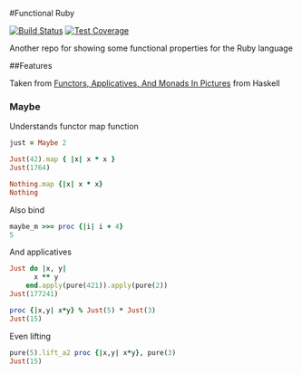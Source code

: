 #Functional Ruby

[![Build Status](https://travis-ci.org/bossiernesto/functional_rb.svg?branch=master)](https://travis-ci.org/bossiernesto/functional_rb)
[![Test Coverage](https://codeclimate.com/github/bossiernesto/functional_rb/badges/coverage.svg)](https://codeclimate.com/github/bossiernesto/functional_rb/coverage)

Another repo for showing some functional properties for the Ruby language

##Features 

Taken from [Functors, Applicatives, And Monads In Pictures](http://adit.io/posts/2013-04-17-functors,_applicatives,_and_monads_in_pictures.html) from Haskell

### Maybe

Understands functor map function

~~~ruby
just = Maybe 2
~~~

~~~ruby
Just(42).map { |x| x * x } 
Just(1764)
~~~

~~~ruby
Nothing.map {|x| x * x}
Nothing
~~~

Also bind

~~~ruby
maybe_m >>= proc {|i| i + 4}
5
~~~

And applicatives

~~~ruby
Just do |x, y|
      x ** y
    end.apply(pure(421)).apply(pure(2))
Just(177241)
~~~

~~~ruby
proc {|x,y| x*y} % Just(5) * Just(3) 
Just(15)
~~~

Even lifting

~~~ruby
pure(5).lift_a2 proc {|x,y| x*y}, pure(3)
Just(15)
~~~
